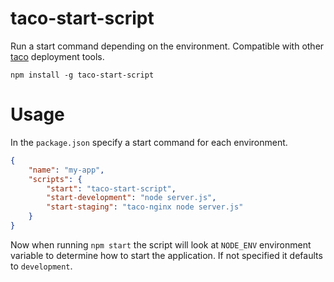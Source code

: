 # taco-start-script

Run a start command depending on the environment. Compatible with other [taco](https://github.com/maxogden/taco) deployment tools.

	npm install -g taco-start-script

# Usage

In the `package.json` specify a start command for each environment.

```json
{
	"name": "my-app",
	"scripts": {
		"start": "taco-start-script",
		"start-development": "node server.js",
		"start-staging": "taco-nginx node server.js"
	}
}
```

Now when running `npm start` the script will look at `NODE_ENV` environment variable to determine how to start the application. If not specified it defaults to `development`.
